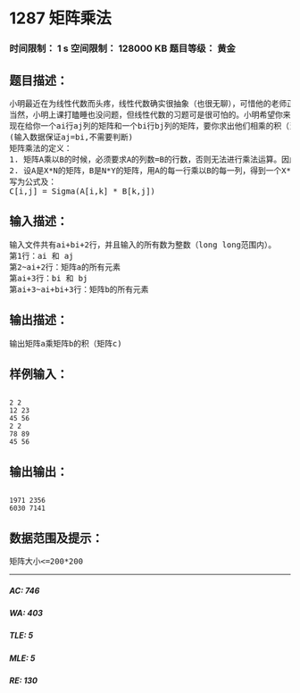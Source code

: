 # 1287 矩阵乘法   
### 时间限制： 1 s     空间限制： 128000 KB     题目等级： 黄金  
## 题目描述：  

<pre>
小明最近在为线性代数而头疼，线性代数确实很抽象（也很无聊），可惜他的老师正在讲这矩阵乘法这一段内容。  
当然，小明上课打瞌睡也没问题，但线性代数的习题可是很可怕的。小明希望你来帮他完成这个任务。
现在给你一个ai行aj列的矩阵和一个bi行bj列的矩阵，要你求出他们相乘的积（当然也是矩阵）。  
(输入数据保证aj=bi,不需要判断)
矩阵乘法的定义：
1. 矩阵A乘以B的时候，必须要求A的列数=B的行数，否则无法进行乘法运算。因此矩阵乘法也不满足交换律。
2. 设A是X*N的矩阵，B是N*Y的矩阵，用A的每一行乘以B的每一列，得到一个X*Y的矩阵。对于某一行乘以某一列的运算，我们称之为向量运算，即对应位置的每个数字相乘之后求和。
写为公式及：
C[i,j] = Sigma(A[i,k] * B[k,j])
</pre>
  
  
## 输入描述：  

<pre>
输入文件共有ai+bi+2行，并且输入的所有数为整数（long long范围内）。  
第1行：ai 和 aj  
第2~ai+2行：矩阵a的所有元素  
第ai+3行：bi 和 bj  
第ai+3~ai+bi+3行：矩阵b的所有元素
</pre>
  
  
## 输出描述：  

<pre>
输出矩阵a乘矩阵b的积（矩阵c)
</pre>
  
  
## 样例输入：  

<pre><code>
2 2  
12 23  
45 56  
2 2  
78 89  
45 56
</code></pre>
  
  
## 输出输出：  

<pre><code>
1971 2356  
6030 7141
</code></pre>
  
  
## 数据范围及提示：  

<pre>
矩阵大小<=200*200
</pre>
  
  
***  

##### AC: 746  
##### WA: 403  
##### TLE: 5  
##### MLE: 5  
##### RE: 130  
